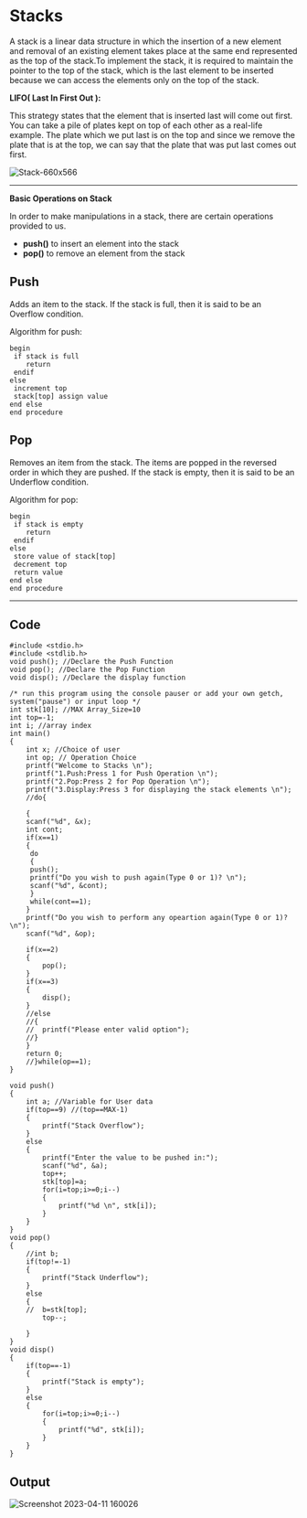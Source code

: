 # Stacks
A stack is a linear data structure in which the insertion of a new element and removal of an existing element takes place at the same end represented as the top of the stack.To implement the stack, it is required to maintain the pointer to the top of the stack, which is the last element to be inserted because we can access the elements only on the top of the stack.

__LIFO( Last In First Out ):__

This strategy states that the element that is inserted last will come out first. You can take a pile of plates kept on top of each other as a real-life example. The plate which we put last is on the top and since we remove the plate that is at the top, we can say that the plate that was put last comes out first.

![Stack-660x566](https://user-images.githubusercontent.com/113619312/234077102-8ad9a1a0-8c71-4517-944e-acf16cd39a78.png)

---

__Basic Operations on Stack__

In order to make manipulations in a stack, there are certain operations provided to us.
- __push()__ to insert an element into the stack
- __pop()__ to remove an element from the stack

## __Push__
Adds an item to the stack. If the stack is full, then it is said to be an Overflow condition.

Algorithm for push:
```
begin
 if stack is full
    return
 endif
else  
 increment top
 stack[top] assign value
end else
end procedure
```


## __Pop__
Removes an item from the stack. The items are popped in the reversed order in which they are pushed. If the stack is empty, then it is said to be an Underflow condition.

Algorithm for pop:
```
begin
 if stack is empty
    return
 endif
else
 store value of stack[top]
 decrement top
 return value
end else
end procedure
```

---

## __Code__
```
#include <stdio.h>
#include <stdlib.h>
void push(); //Declare the Push Function
void pop(); //Declare the Pop Function
void disp(); //Declare the display function

/* run this program using the console pauser or add your own getch, system("pause") or input loop */
int stk[10]; //MAX Array_Size=10
int top=-1;
int i; //array index
int main() 
{
	int x; //Choice of user
	int op; // Operation Choice
	printf("Welcome to Stacks \n");
	printf("1.Push:Press 1 for Push Operation \n");
	printf("2.Pop:Press 2 for Pop Operation \n");
	printf("3.Display:Press 3 for displaying the stack elements \n");
	//do{
	
	{
	scanf("%d", &x);
	int cont;
	if(x==1)
	{
	 do	
	 {
	 push();
	 printf("Do you wish to push again(Type 0 or 1)? \n");
	 scanf("%d", &cont);
	 }
	 while(cont==1); 
	}		
	printf("Do you wish to perform any opeartion again(Type 0 or 1)? \n");
	scanf("%d", &op);
	
	if(x==2)
	{
		pop();
	}
	if(x==3)
	{
		disp();
	}
	//else
	//{
	//	printf("Please enter valid option");
	//}
	}
	return 0;
	//}while(op==1);
}

void push()
{
	int a; //Variable for User data
	if(top==9) //(top==MAX-1)
	{
		printf("Stack Overflow");
	}
	else
	{
		printf("Enter the value to be pushed in:");
		scanf("%d", &a);
		top++;
		stk[top]=a;
		for(i=top;i>=0;i--)
		{
			printf("%d \n", stk[i]);
		}
	}
}
void pop()
{
	//int b;
	if(top!=-1)
	{
		printf("Stack Underflow");
	}
	else
	{
	//	b=stk[top];
		top--;
		
	}
}
void disp()
{
	if(top==-1)
	{
		printf("Stack is empty");
	}
	else
	{
		for(i=top;i>=0;i--)
		{
			printf("%d", stk[i]);
		}
	}
}	
```

## __Output__
![Screenshot 2023-04-11 160026](https://user-images.githubusercontent.com/113619312/234078116-b2b39c55-7b35-4a60-a42c-d1566e425464.png)
